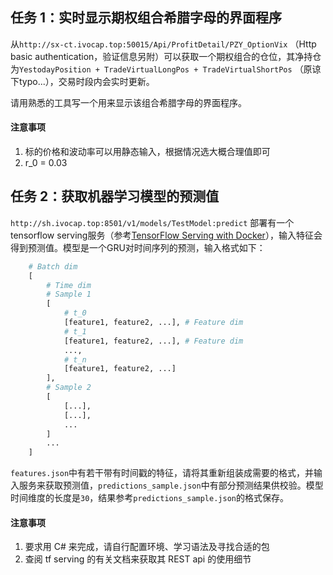 
## 任务 1：实时显示期权组合希腊字母的界面程序

从`http://sx-ct.ivocap.top:50015/Api/ProfitDetail/PZY_OptionVix` （Http basic authentication，验证信息另附）可以获取一个期权组合的仓位，其净持仓为`YestodayPosition + TradeVirtualLongPos + TradeVirtualShortPos` （原谅下typo...），交易时段内会实时更新。

请用熟悉的工具写一个用来显示该组合希腊字母的界面程序。

#### 注意事项

1. 标的价格和波动率可以用静态输入，根据情况选大概合理值即可
2. r_0 = 0.03

## 任务 2：获取机器学习模型的预测值

`http://sh.ivocap.top:8501/v1/models/TestModel:predict` 部署有一个tensorflow serving服务（参考[TensorFlow Serving with Docker](https://www.tensorflow.org/tfx/serving/docker)），输入特征会得到预测值。模型是一个GRU对时间序列的预测，输入格式如下：


```python
    # Batch dim
    [
        # Time dim
        # Sample 1
        [
            # t_0
            [feature1, feature2, ...], # Feature dim
            # t_1
            [feature1, feature2, ...], # Feature dim
            ...,
            # t_n
            [feature1, feature2, ...]
        ],
        # Sample 2
        [
            [...],
            [...],
            ...
        ]
        ...
    ]

```

`features.json`中有若干带有时间戳的特征，请将其重新组装成需要的格式，并输入服务来获取预测值，`predictions_sample.json`中有部分预测结果供校验。模型时间维度的长度是`30`，结果参考`predictions_sample.json`的格式保存。

#### 注意事项

1. 要求用 C# 来完成，请自行配置环境、学习语法及寻找合适的包
2. 查阅 tf serving 的有关文档来获取其 REST api 的使用细节
